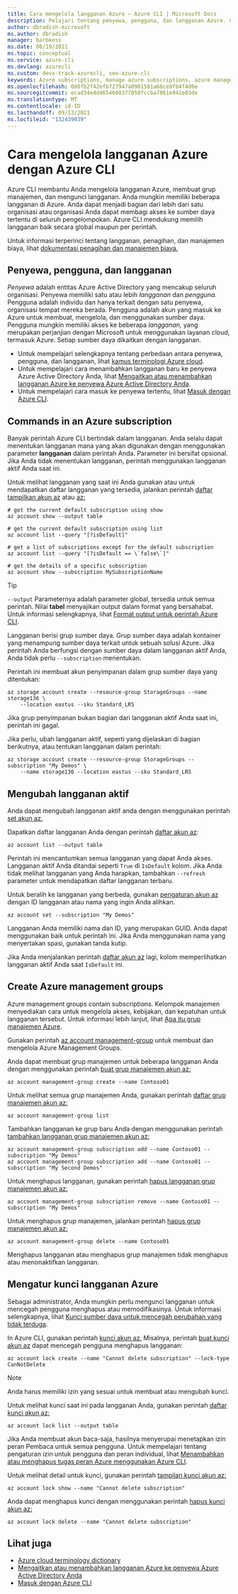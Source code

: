 ```yaml
---
title: Cara mengelola langganan Azure – Azure CLI | Microsoft Docs
description: Pelajari tentang penyewa, pengguna, dan langganan Azure. Gunakan Azure CLI untuk mengelola langganan Anda, membuat grup manajemen, dan mengunci langganan.
author: dbradish-microsoft
ms.author: dbradish
manager: barbkess
ms.date: 08/19/2021
ms.topic: conceptual
ms.service: azure-cli
ms.devlang: azurecli
ms.custom: devx-track-azurecli, seo-azure-cli
keywords: Azure subscriptions, manage azure subscriptions, azure management groups, azure cli set subscription, azure cli select subscription
ms.openlocfilehash: 0d8fb2f42efb727947a0901581a68ce9fb4f4d0e
ms.sourcegitcommit: ecad34e4d4654660377050fccba7861e942e03de
ms.translationtype: MT
ms.contentlocale: id-ID
ms.lasthandoff: 09/13/2021
ms.locfileid: "132439039"
---
```

# <a name="how-to-manage-azure-subscriptions-with-the-azure-cli"></a>Cara mengelola langganan Azure dengan Azure CLI

Azure CLI membantu Anda mengelola langganan Azure, membuat grup manajemen, dan mengunci langganan.  Anda mungkin memiliki beberapa langganan di Azure. Anda dapat menjadi bagian dari lebih dari satu organisasi atau organisasi Anda dapat membagi akses ke sumber daya tertentu di seluruh pengelompokan. Azure CLI mendukung memilih langganan baik secara global maupun per perintah.

Untuk informasi terperinci tentang langganan, penagihan, dan manajemen biaya, lihat [dokumentasi penagihan dan manajemen biaya.](/azure/billing/)

## <a name="tenants-users-and-subscriptions"></a>Penyewa, pengguna, dan langganan

_Penyewa_ adalah entitas Azure Active Directory yang mencakup seluruh organisasi. Penyewa memiliki satu atau lebih _langganan_ dan _pengguna._ Pengguna adalah individu dan hanya terkait dengan satu penyewa, organisasi tempat mereka berada. Pengguna adalah akun yang masuk ke Azure untuk membuat, mengelola, dan menggunakan sumber daya. Pengguna mungkin memiliki akses ke beberapa _langganan,_ yang merupakan perjanjian dengan Microsoft untuk menggunakan layanan cloud, termasuk Azure. Setiap sumber daya dikaitkan dengan langganan.

* Untuk mempelajari selengkapnya tentang perbedaan antara penyewa, pengguna, dan langganan, lihat [kamus terminologi Azure cloud](/azure/azure-glossary-cloud-terminology).
* Untuk mempelajari cara menambahkan langganan baru ke penyewa Azure Active Directory Anda, lihat [Mengaitkan atau menambahkan langganan Azure ke penyewa Azure Active Directory Anda](/azure/active-directory/active-directory-how-subscriptions-associated-directory).
* Untuk mempelajari cara masuk ke penyewa tertentu, lihat [Masuk dengan Azure CLI](./authenticate-azure-cli.md).

## <a name="commands-in-an-azure-subscription"></a>Commands in an Azure subscription

Banyak perintah Azure CLI bertindak dalam langganan. Anda selalu dapat menentukan langganan mana yang akan digunakan dengan menggunakan parameter **langganan** dalam perintah Anda. Parameter ini bersifat opsional. Jika Anda tidak menentukan langganan, perintah menggunakan langganan aktif Anda saat ini.

Untuk melihat langganan yang saat ini Anda gunakan atau untuk mendapatkan daftar langganan yang tersedia, jalankan perintah [daftar tampilkan akun az](/cli/azure/account#az_account_show) atau [az:](/cli/azure/account#az_account_list)

```azurecli
# get the current default subscription using show
az account show --output table

# get the current default subscription using list
az account list --query "[?isDefault]"

# get a list of subscriptions except for the default subscription
az account list --query "[?isDefault == \`false\`]"

# get the details of a specific subscription
az account show --subscription MySubscriptionName
```

> [!TIP]
> `--output` Parameternya adalah parameter global, tersedia untuk semua perintah. Nilai **tabel** menyajikan output dalam format yang bersahabat. Untuk informasi selengkapnya, lihat [Format output untuk perintah Azure CLI](/cli/azure/format-output-azure-cli).

Langganan berisi grup sumber daya. Grup sumber daya adalah kontainer yang menampung sumber daya terkait untuk sebuah solusi Azure. Jika perintah Anda berfungsi dengan sumber daya dalam langganan aktif Anda, Anda tidak perlu `--subscription` menentukan.

Perintah ini membuat akun penyimpanan dalam grup sumber daya yang ditentukan:

```azurecli
az storage account create --resource-group StorageGroups --name storage136 \
    --location eastus --sku Standard_LRS
```

Jika grup penyimpanan bukan bagian dari langganan aktif Anda saat ini, perintah ini gagal.

Jika perlu, ubah langganan aktif, seperti yang dijelaskan di bagian berikutnya, atau tentukan langganan dalam perintah:

```azurecli
az storage account create --resource-group StorageGroups --subscription "My Demos" \
    --name storage136 --location eastus --sku Standard_LRS
```

## <a name="change-the-active-subscription"></a>Mengubah langganan aktif

Anda dapat mengubah langganan aktif anda dengan menggunakan perintah [set akun az.](/cli/azure/account#az_account_set)

Dapatkan daftar langganan Anda dengan perintah [daftar akun az](/cli/azure/account#az_account_list):

```azurecli
az account list --output table
```

Perintah ini mencantumkan semua langganan yang dapat Anda akses. Langganan aktif Anda ditandai seperti `True` di `IsDefault` kolom. Jika Anda tidak melihat langganan yang Anda harapkan, tambahkan `--refresh` parameter untuk mendapatkan daftar langganan terbaru.

Untuk beralih ke langganan yang berbeda, gunakan [pengaturan akun az](/cli/azure/account#az_account_set) dengan ID langganan atau nama yang ingin Anda alihkan.

```azurecli
az account set --subscription "My Demos"
```

Langganan Anda memiliki nama dan ID, yang merupakan GUID. Anda dapat menggunakan baik untuk perintah ini. Jika Anda menggunakan nama yang menyertakan spasi, gunakan tanda kutip.

Jika Anda menjalankan perintah [daftar akun az](/cli/azure/account#az_account_list) lagi, kolom memperlihatkan langganan aktif Anda saat `IsDefault` ini.

## <a name="create-azure-management-groups"></a>Create Azure management groups

Azure management groups contain subscriptions. Kelompok manajemen menyediakan cara untuk mengelola akses, kebijakan, dan kepatuhan untuk langganan tersebut. Untuk informasi lebih lanjut, lihat [Apa itu grup manajemen Azure](/azure/governance/management-groups/overview).

Gunakan perintah [az account management-group](/cli/azure/account/management-group) untuk membuat dan mengelola Azure Management Groups.

Anda dapat membuat grup manajemen untuk beberapa langganan Anda dengan menggunakan perintah [buat grup manajemen akun az:](/cli/azure/account/management-group#az_account_management_group_create)

```azurecli
az account management-group create --name Contoso01
```

Untuk melihat semua grup manajemen Anda, gunakan perintah [daftar grup manajemen akun az:](/cli/azure/account/management-group#az_account_management_group_list)

```azurecli
az account management-group list
```

Tambahkan langganan ke grup baru Anda dengan menggunakan perintah [tambahkan langganan grup manajemen akun az:](/cli/azure/account/management-group/subscription#az_account_management_group_subscription_add)

```azurecli
az account management-group subscription add --name Contoso01 --subscription "My Demos"
az account management-group subscription add --name Contoso01 --subscription "My Second Demos"
```

Untuk menghapus langganan, gunakan perintah [hapus langganan grup manajemen akun az:](/cli/azure/account/management-group/subscription#az_account_management_group_subscription_remove)

```azurecli
az account management-group subscription remove --name Contoso01 --subscription "My Demos"
```

Untuk menghapus grup manajemen, jalankan perintah [hapus grup manajemen akun az:](/cli/azure/account/management-group#az_account_management_group_delete)

```azurecli
az account management-group delete --name Contoso01
```

Menghapus langganan atau menghapus grup manajemen tidak menghapus atau menonaktifkan langganan.

## <a name="set-an-azure-subscription-lock"></a>Mengatur kunci langganan Azure

Sebagai administrator, Anda mungkin perlu mengunci langganan untuk mencegah pengguna menghapus atau memodifikasinya. Untuk informasi selengkapnya, lihat [Kunci sumber daya untuk mencegah perubahan yang tidak terduga](/azure/azure-resource-manager/management/lock-resources).

In Azure CLI, gunakan perintah [kunci akun az.](/cli/azure/account/lock) Misalnya, perintah [buat kunci akun az](/cli/azure/account/lock#az_account_lock_create) dapat mencegah pengguna menghapus langganan:

```azurecli
az account lock create --name "Cannot delete subscription" --lock-type CanNotDelete
```

> [!NOTE]
> Anda harus memiliki izin yang sesuai untuk membuat atau mengubah kunci.

Untuk melihat kunci saat ini pada langganan Anda, gunakan perintah [daftar kunci akun az:](/cli/azure/account/lock#az_account_lock_list)

```azurecli
az account lock list --output table
```

Jika Anda membuat akun baca-saja, hasilnya menyerupai menetapkan izin peran Pembaca untuk semua pengguna. Untuk mempelajari tentang pengaturan izin untuk pengguna dan peran individual, lihat [Menambahkan atau menghapus tugas peran Azure menggunakan Azure CLI](/azure/role-based-access-control/role-assignments-cli).

Untuk melihat detail untuk kunci, gunakan perintah [tampilan kunci akun az:](/cli/azure/account/lock#az_account_lock_show)

```azurecli
az account lock show --name "Cannot delete subscription"
```

Anda dapat menghapus kunci dengan menggunakan perintah [hapus kunci akun az:](/cli/azure/account/lock#az_account_lock_delete)

```azurecli
az account lock delete --name "Cannot delete subscription"
```

## <a name="see-also"></a>Lihat juga

* [Azure cloud terminology dictionary](/azure/azure-glossary-cloud-terminology)
* [Mengaitkan atau menambahkan langganan Azure ke penyewa Azure Active Directory Anda](/azure/active-directory/active-directory-how-subscriptions-associated-directory)
* [Masuk dengan Azure CLI](./authenticate-azure-cli.md)
